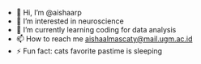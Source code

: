 - 👋 Hi, I’m @aishaarp
- 👀 I’m interested in neuroscience
- 🌱 I’m currently learning coding for data analysis
- 📫 How to reach me aishaalmascaty@mail.ugm.ac.id
- ⚡ Fun fact: cats favorite pastime is sleeping

<!---
aishaarp/aishaarp is a ✨ special ✨ repository because its `README.md` (this file) appears on your GitHub profile.
You can click the Preview link to take a look at your changes.
--->

